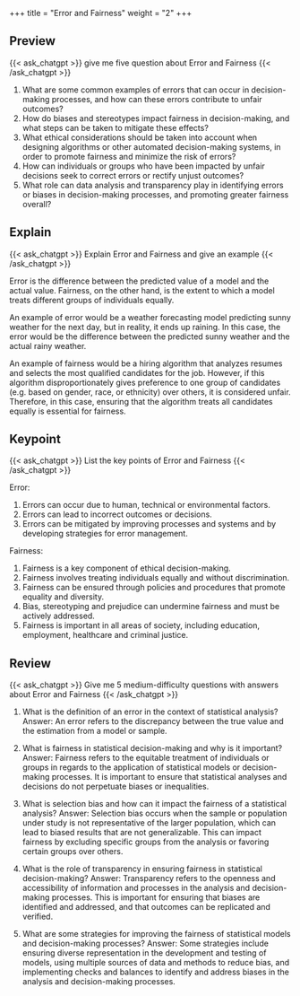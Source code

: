 +++
title = "Error and Fairness"
weight = "2"
+++
## Preview
{{< ask_chatgpt >}}
give me five question about Error and Fairness
{{< /ask_chatgpt >}}

1. What are some common examples of errors that can occur in decision-making processes, and how can these errors contribute to unfair outcomes?
2. How do biases and stereotypes impact fairness in decision-making, and what steps can be taken to mitigate these effects?
3. What ethical considerations should be taken into account when designing algorithms or other automated decision-making systems, in order to promote fairness and minimize the risk of errors?
4. How can individuals or groups who have been impacted by unfair decisions seek to correct errors or rectify unjust outcomes?
5. What role can data analysis and transparency play in identifying errors or biases in decision-making processes, and promoting greater fairness overall?   

## Explain
{{< ask_chatgpt >}}
Explain Error and Fairness and give an example
{{< /ask_chatgpt >}}

Error is the difference between the predicted value of a model and the actual value. Fairness, on the other hand, is the extent to which a model treats different groups of individuals equally.

An example of error would be a weather forecasting model predicting sunny weather for the next day, but in reality, it ends up raining. In this case, the error would be the difference between the predicted sunny weather and the actual rainy weather.

An example of fairness would be a hiring algorithm that analyzes resumes and selects the most qualified candidates for the job. However, if this algorithm disproportionately gives preference to one group of candidates (e.g. based on gender, race, or ethnicity) over others, it is considered unfair. Therefore, in this case, ensuring that the algorithm treats all candidates equally is essential for fairness.   

## Keypoint
{{< ask_chatgpt >}}
List the key points of Error and Fairness
{{< /ask_chatgpt >}}

Error:
1. Errors can occur due to human, technical or environmental factors.
2. Errors can lead to incorrect outcomes or decisions.
3. Errors can be mitigated by improving processes and systems and by developing strategies for error management.

Fairness:
1. Fairness is a key component of ethical decision-making.
2. Fairness involves treating individuals equally and without discrimination.
3. Fairness can be ensured through policies and procedures that promote equality and diversity.
4. Bias, stereotyping and prejudice can undermine fairness and must be actively addressed.
5. Fairness is important in all areas of society, including education, employment, healthcare and criminal justice.   

## Review
{{< ask_chatgpt >}}
Give me 5 medium-difficulty questions with answers about Error and Fairness
{{< /ask_chatgpt >}}

1. What is the definition of an error in the context of statistical analysis?
Answer: An error refers to the discrepancy between the true value and the estimation from a model or sample.

2. What is fairness in statistical decision-making and why is it important?
Answer: Fairness refers to the equitable treatment of individuals or groups in regards to the application of statistical models or decision-making processes. It is important to ensure that statistical analyses and decisions do not perpetuate biases or inequalities.

3. What is selection bias and how can it impact the fairness of a statistical analysis?
Answer: Selection bias occurs when the sample or population under study is not representative of the larger population, which can lead to biased results that are not generalizable. This can impact fairness by excluding specific groups from the analysis or favoring certain groups over others.

4. What is the role of transparency in ensuring fairness in statistical decision-making?
Answer: Transparency refers to the openness and accessibility of information and processes in the analysis and decision-making processes. This is important for ensuring that biases are identified and addressed, and that outcomes can be replicated and verified.

5. What are some strategies for improving the fairness of statistical models and decision-making processes?
Answer: Some strategies include ensuring diverse representation in the development and testing of models, using multiple sources of data and methods to reduce bias, and implementing checks and balances to identify and address biases in the analysis and decision-making processes.   

